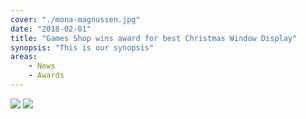 ```yaml
---
cover: "./mona-magnussen.jpg"
date: "2018-02-01"
title: "Games Shop wins award for best Christmas Window Display"
synopsis: "This is our synopsis"
areas:
    - News
    - Awards
---
```


![](./andrea-natali.jpg)
![](./kari-shea.jpg)